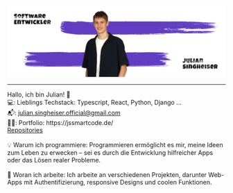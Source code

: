 <img src="https://raw.githubusercontent.com/JuliQ89/JuliQ89/refs/heads/master/Banner.png"/>
 <hr></hr>
<p>
   Hallo, ich bin Julian! 👋 <br>
   💻: Lieblings Techstack: Typescript, React, Python, Django ... <br>
   📬:	<a href="mailto:julian.singheiser.official@gmail.com" target="_blank" rel="noopener noreferrer">julian.singheiser.official@gmail.com</a> <br>
   👦🏻: Portfolio: https://jssmartcode.de/ <br>
   <a href="https://github.com/JuliQ89?tab=repositories" target="_blank" rel="noopener noreferrer">Repositories</a> <br><br>
   💡 Warum ich programmiere: Programmieren ermöglicht es mir, meine Ideen zum Leben zu erwecken – sei es durch die Entwicklung hilfreicher Apps oder das Lösen realer Probleme. <br><br>
  🌟 Woran ich arbeite: Ich arbeite an verschiedenen Projekten, darunter Web-Apps mit Authentifizierung, responsive Designs und coolen Funktionen.
</p>
